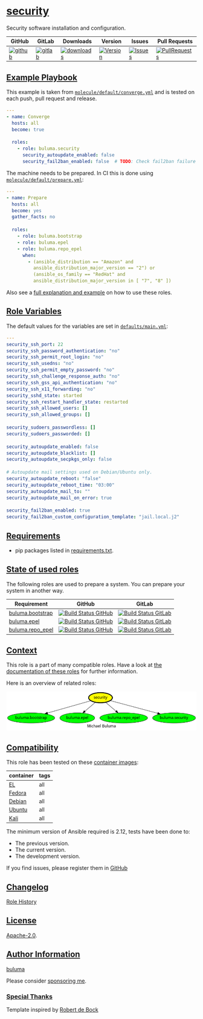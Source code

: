 # [security](#security)

Security software installation and configuration.

|GitHub|GitLab|Downloads|Version|Issues|Pull Requests|
|------|------|-------|-------|------|-------------|
|[![github](https://github.com/buluma/ansible-role-security/workflows/Ansible%20Molecule/badge.svg)](https://github.com/buluma/ansible-role-security/actions)|[![gitlab](https://gitlab.com/shadowwalker/ansible-role-security/badges/master/pipeline.svg)](https://gitlab.com/shadowwalker/ansible-role-security)|[![downloads](https://img.shields.io/ansible/role/d/4830)](https://galaxy.ansible.com/buluma/security)|[![Version](https://img.shields.io/github/release/buluma/ansible-role-security.svg)](https://github.com/buluma/ansible-role-security/releases/)|[![Issues](https://img.shields.io/github/issues/buluma/ansible-role-security.svg)](https://github.com/buluma/ansible-role-security/issues/)|[![PullRequests](https://img.shields.io/github/issues-pr-closed-raw/buluma/ansible-role-security.svg)](https://github.com/buluma/ansible-role-security/pulls/)|

## [Example Playbook](#example-playbook)

This example is taken from [`molecule/default/converge.yml`](https://github.com/buluma/ansible-role-security/blob/master/molecule/default/converge.yml) and is tested on each push, pull request and release.

```yaml
---
- name: Converge
  hosts: all
  become: true

  roles:
    - role: buluma.security
      security_autoupdate_enabled: false
      security_fail2ban_enabled: false  # TODO: Check fail2ban failure on focal/bionic
```

The machine needs to be prepared. In CI this is done using [`molecule/default/prepare.yml`](https://github.com/buluma/ansible-role-security/blob/master/molecule/default/prepare.yml):

```yaml
---
- name: Prepare
  hosts: all
  become: yes
  gather_facts: no

  roles:
    - role: buluma.bootstrap
    - role: buluma.epel
    - role: buluma.repo_epel
      when:
        - (ansible_distribution == "Amazon" and
          ansible_distribution_major_version == "2") or
          (ansible_os_family == "RedHat" and
          ansible_distribution_major_version in [ "7", "8" ])
```

Also see a [full explanation and example](https://buluma.github.io/how-to-use-these-roles.html) on how to use these roles.

## [Role Variables](#role-variables)

The default values for the variables are set in [`defaults/main.yml`](https://github.com/buluma/ansible-role-security/blob/master/defaults/main.yml):

```yaml
---
security_ssh_port: 22
security_ssh_password_authentication: "no"
security_ssh_permit_root_login: "no"
security_ssh_usedns: "no"
security_ssh_permit_empty_password: "no"
security_ssh_challenge_response_auth: "no"
security_ssh_gss_api_authentication: "no"
security_ssh_x11_forwarding: "no"
security_sshd_state: started
security_ssh_restart_handler_state: restarted
security_ssh_allowed_users: []
security_ssh_allowed_groups: []

security_sudoers_passwordless: []
security_sudoers_passworded: []

security_autoupdate_enabled: false
security_autoupdate_blacklist: []
security_autoupdate_secpkgs_only: false

# Autoupdate mail settings used on Debian/Ubuntu only.
security_autoupdate_reboot: "false"
security_autoupdate_reboot_time: "03:00"
security_autoupdate_mail_to: ""
security_autoupdate_mail_on_error: true

security_fail2ban_enabled: true
security_fail2ban_custom_configuration_template: "jail.local.j2"
```

## [Requirements](#requirements)

- pip packages listed in [requirements.txt](https://github.com/buluma/ansible-role-security/blob/master/requirements.txt).

## [State of used roles](#state-of-used-roles)

The following roles are used to prepare a system. You can prepare your system in another way.

| Requirement | GitHub | GitLab |
|-------------|--------|--------|
|[buluma.bootstrap](https://galaxy.ansible.com/buluma/bootstrap)|[![Build Status GitHub](https://github.com/buluma/ansible-role-bootstrap/workflows/Ansible%20Molecule/badge.svg)](https://github.com/buluma/ansible-role-bootstrap/actions)|[![Build Status GitLab](https://gitlab.com/shadowwalker/ansible-role-bootstrap/badges/master/pipeline.svg)](https://gitlab.com/shadowwalker/ansible-role-bootstrap)|
|[buluma.epel](https://galaxy.ansible.com/buluma/epel)|[![Build Status GitHub](https://github.com/buluma/ansible-role-epel/workflows/Ansible%20Molecule/badge.svg)](https://github.com/buluma/ansible-role-epel/actions)|[![Build Status GitLab](https://gitlab.com/shadowwalker/ansible-role-epel/badges/master/pipeline.svg)](https://gitlab.com/shadowwalker/ansible-role-epel)|
|[buluma.repo_epel](https://galaxy.ansible.com/buluma/repo_epel)|[![Build Status GitHub](https://github.com/buluma/ansible-role-repo_epel/workflows/Ansible%20Molecule/badge.svg)](https://github.com/buluma/ansible-role-repo_epel/actions)|[![Build Status GitLab](https://gitlab.com/shadowwalker/ansible-role-repo_epel/badges/master/pipeline.svg)](https://gitlab.com/shadowwalker/ansible-role-repo_epel)|

## [Context](#context)

This role is a part of many compatible roles. Have a look at [the documentation of these roles](https://buluma.github.io/) for further information.

Here is an overview of related roles:

![dependencies](https://raw.githubusercontent.com/buluma/ansible-role-security/png/requirements.png "Dependencies")

## [Compatibility](#compatibility)

This role has been tested on these [container images](https://hub.docker.com/u/buluma):

|container|tags|
|---------|----|
|[EL](https://hub.docker.com/repository/docker/buluma/enterpriselinux/general)|all|
|[Fedora](https://hub.docker.com/repository/docker/buluma/fedora/general)|all|
|[Debian](https://hub.docker.com/repository/docker/buluma/debian/general)|all|
|[Ubuntu](https://hub.docker.com/repository/docker/buluma/ubuntu/general)|all|
|[Kali](https://hub.docker.com/repository/docker/buluma/kali/general)|all|

The minimum version of Ansible required is 2.12, tests have been done to:

- The previous version.
- The current version.
- The development version.

If you find issues, please register them in [GitHub](https://github.com/buluma/ansible-role-security/issues)

## [Changelog](#changelog)

[Role History](https://github.com/buluma/ansible-role-security/blob/master/CHANGELOG.md)

## [License](#license)

[Apache-2.0](https://github.com/buluma/ansible-role-security/blob/master/LICENSE).

## [Author Information](#author-information)

[buluma](https://buluma.github.io/)

Please consider [sponsoring me](https://github.com/sponsors/buluma).

### [Special Thanks](#special-thanks)

Template inspired by [Robert de Bock](https://github.com/robertdebock)
